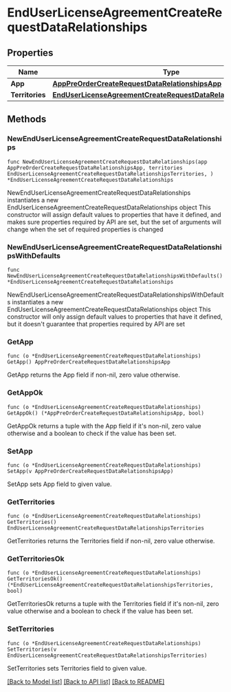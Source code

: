 # EndUserLicenseAgreementCreateRequestDataRelationships

## Properties

Name | Type | Description | Notes
------------ | ------------- | ------------- | -------------
**App** | [**AppPreOrderCreateRequestDataRelationshipsApp**](AppPreOrderCreateRequest_data_relationships_app.md) |  | 
**Territories** | [**EndUserLicenseAgreementCreateRequestDataRelationshipsTerritories**](EndUserLicenseAgreementCreateRequest_data_relationships_territories.md) |  | 

## Methods

### NewEndUserLicenseAgreementCreateRequestDataRelationships

`func NewEndUserLicenseAgreementCreateRequestDataRelationships(app AppPreOrderCreateRequestDataRelationshipsApp, territories EndUserLicenseAgreementCreateRequestDataRelationshipsTerritories, ) *EndUserLicenseAgreementCreateRequestDataRelationships`

NewEndUserLicenseAgreementCreateRequestDataRelationships instantiates a new EndUserLicenseAgreementCreateRequestDataRelationships object
This constructor will assign default values to properties that have it defined,
and makes sure properties required by API are set, but the set of arguments
will change when the set of required properties is changed

### NewEndUserLicenseAgreementCreateRequestDataRelationshipsWithDefaults

`func NewEndUserLicenseAgreementCreateRequestDataRelationshipsWithDefaults() *EndUserLicenseAgreementCreateRequestDataRelationships`

NewEndUserLicenseAgreementCreateRequestDataRelationshipsWithDefaults instantiates a new EndUserLicenseAgreementCreateRequestDataRelationships object
This constructor will only assign default values to properties that have it defined,
but it doesn't guarantee that properties required by API are set

### GetApp

`func (o *EndUserLicenseAgreementCreateRequestDataRelationships) GetApp() AppPreOrderCreateRequestDataRelationshipsApp`

GetApp returns the App field if non-nil, zero value otherwise.

### GetAppOk

`func (o *EndUserLicenseAgreementCreateRequestDataRelationships) GetAppOk() (*AppPreOrderCreateRequestDataRelationshipsApp, bool)`

GetAppOk returns a tuple with the App field if it's non-nil, zero value otherwise
and a boolean to check if the value has been set.

### SetApp

`func (o *EndUserLicenseAgreementCreateRequestDataRelationships) SetApp(v AppPreOrderCreateRequestDataRelationshipsApp)`

SetApp sets App field to given value.


### GetTerritories

`func (o *EndUserLicenseAgreementCreateRequestDataRelationships) GetTerritories() EndUserLicenseAgreementCreateRequestDataRelationshipsTerritories`

GetTerritories returns the Territories field if non-nil, zero value otherwise.

### GetTerritoriesOk

`func (o *EndUserLicenseAgreementCreateRequestDataRelationships) GetTerritoriesOk() (*EndUserLicenseAgreementCreateRequestDataRelationshipsTerritories, bool)`

GetTerritoriesOk returns a tuple with the Territories field if it's non-nil, zero value otherwise
and a boolean to check if the value has been set.

### SetTerritories

`func (o *EndUserLicenseAgreementCreateRequestDataRelationships) SetTerritories(v EndUserLicenseAgreementCreateRequestDataRelationshipsTerritories)`

SetTerritories sets Territories field to given value.



[[Back to Model list]](../README.md#documentation-for-models) [[Back to API list]](../README.md#documentation-for-api-endpoints) [[Back to README]](../README.md)


